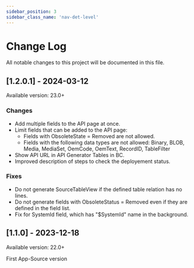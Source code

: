 ```yaml
---
sidebar_position: 3
sidebar_class_name: 'nav-det-level'
---
```


# Change Log
All notable changes to this project will be documented in this file.

## [1.2.0.1] - 2024-03-12
  
Available version: 23.0+

### Changes
- Add multiple fields to the API page at once.
- Limit fields that can be added to the API page:
  - Fields with ObsoleteState = Removed are not allowed.
  - Fields with the following data types are not allowed: Binary, BLOB, Media, MediaSet, OemCode, OemText, RecordID, TableFilter
- Show API URL in API Generator Tables in BC.
- Improved description of steps to check the deployement status.

### Fixes
- Do not generate SourceTableView if the defined table relation has no lines.
- Do not generate fields with ObsoleteStatus = Removed even if they are defined in the field list.
- Fix for SystemId field, which has "$SystemId" name in the background.

## [1.1.0] - 2023-12-18
  
Available version: 22.0+

First App-Source version
